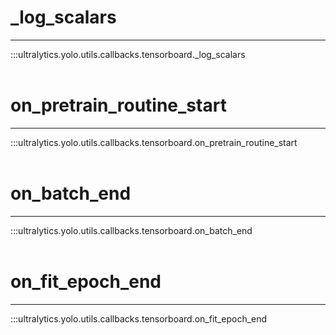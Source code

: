 # _log_scalars
---
:::ultralytics.yolo.utils.callbacks.tensorboard._log_scalars
<br><br>

# on_pretrain_routine_start
---
:::ultralytics.yolo.utils.callbacks.tensorboard.on_pretrain_routine_start
<br><br>

# on_batch_end
---
:::ultralytics.yolo.utils.callbacks.tensorboard.on_batch_end
<br><br>

# on_fit_epoch_end
---
:::ultralytics.yolo.utils.callbacks.tensorboard.on_fit_epoch_end
<br><br>
